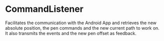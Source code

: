 # CommandListener

Facilitates the communication with the Android App and retrieves the new absolute position, the pen commands and the new current path to work on.
It also transmits the events and the new pen offset as feedback.
